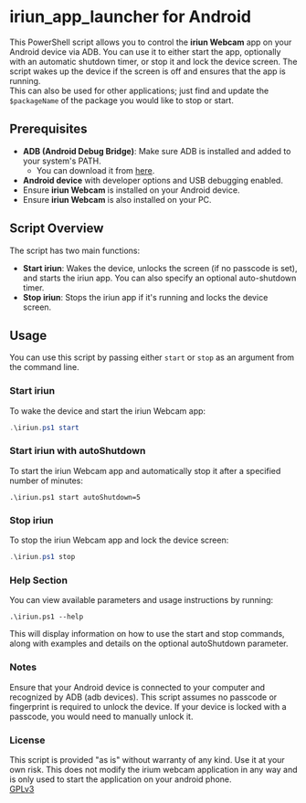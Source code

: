 # iriun_app_launcher for Android

This PowerShell script allows you to control the **iriun Webcam** app on your Android device via ADB. You can use it to either start the app, optionally with an automatic shutdown timer, or stop it and lock the device screen. The script wakes up the device if the screen is off and ensures that the app is running.  
This can also be used for other applications; just find and update the `$packageName` of the package you would like to stop or start.

## Prerequisites

- **ADB (Android Debug Bridge)**: Make sure ADB is installed and added to your system's PATH.
  - You can download it from [here](https://developer.android.com/studio/releases/platform-tools).
- **Android device** with developer options and USB debugging enabled.
- Ensure **iriun Webcam** is installed on your Android device.
- Ensure **iriun Webcam** is also installed on your PC.

## Script Overview

The script has two main functions:
- **Start iriun**: Wakes the device, unlocks the screen (if no passcode is set), and starts the iriun app. You can also specify an optional auto-shutdown timer.
- **Stop iriun**: Stops the iriun app if it's running and locks the device screen.

## Usage

You can use this script by passing either `start` or `stop` as an argument from the command line.

### Start iriun

To wake the device and start the iriun Webcam app:

```powershell
.\iriun.ps1 start
```

### Start iriun with autoShutdown
To start the iriun Webcam app and automatically stop it after a specified number of minutes:
```
.\iriun.ps1 start autoShutdown=5
```

### Stop iriun
To stop the iriun Webcam app and lock the device screen:
```powershell
.\iriun.ps1 stop
```

### Help Section
You can view available parameters and usage instructions by running:
```
.\iriun.ps1 --help
```
This will display information on how to use the start and stop commands, along with examples and details on the optional autoShutdown parameter.

### Notes
Ensure that your Android device is connected to your computer and recognized by ADB (adb devices).
This script assumes no passcode or fingerprint is required to unlock the device. If your device is locked with a passcode, you would need to manually unlock it.

### License
This script is provided "as is" without warranty of any kind. Use it at your own risk.
This does not modify the irium webcam application in any way and is only used to start the application on your android phone.  
[GPLv3](./LICENSE)

